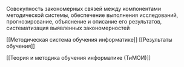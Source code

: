 Совокупность закономерных связей между компонентами методической системы, обеспечение выполнения исследований, прогнозирование, объяснение и описание его результатов, систематизация выявленных закономерностей

[[Методическая система обучения информатике]]
[[Результаты обучения]]

[[Теория и методика обучения информатике (ТиМОИ)]]
